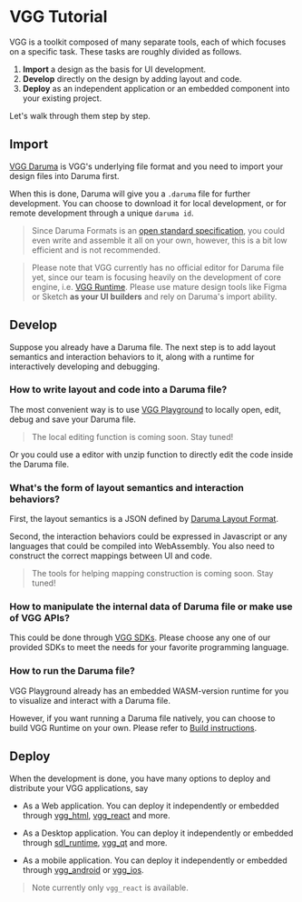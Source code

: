 # VGG Tutorial

VGG is a toolkit composed of many separate tools, each of which focuses on a
specific task. These tasks are roughly divided as follows.

1. __Import__ a design as the basis for UI development.
2. __Develop__ directly on the design by adding layout and code.
3. __Deploy__ as an independent application or an embedded component into your
   existing project.

Let's walk through them step by step.

## Import

[VGG Daruma](../what/daruma) is VGG's underlying file format and you need to
import your design files into Daruma first.

When this is done, Daruma will give you a `.daruma` file for further
development.  You can choose to download it for local development, or for
remote development through a unique `daruma id`.

> Since Daruma Formats is an [open standard
> specification](https://verygoodgraphics.com/daruma/formats/overview), you
> could even write and assemble it all on your own, however, this is a bit low
> efficient and is not recommended.

> Please note that VGG currently has no official editor for Daruma file yet,
> since our team is focusing heavily on the development of core engine, i.e.
> [VGG Runtime](../what/runtime). Please use mature design tools like Figma
> or Sketch __as your UI builders__ and rely on Daruma's import ability.

## Develop

Suppose you already have a Daruma file. The next step is to add layout
semantics and interaction behaviors to it, along with a runtime for
interactively developing and debugging.

### How to write layout and code into a Daruma file?

The most convenient way is to use [VGG
Playground](https://verygoodgraphics.com/playground) to locally open, edit,
debug and save your Daruma file.

> The local editing function is coming soon. Stay tuned!

Or you could use a editor with unzip function to directly edit the code inside
the Daruma file.

[//]: <> (TODO: Daruma file structure documentation)

### What's the form of layout semantics and interaction behaviors?

First, the layout semantics is a JSON defined by [Daruma Layout
Format](https://verygoodgraphics.com/daruma/formats/layout).

Second, the interaction behaviors could be expressed in Javascript or any
languages that could be compiled into WebAssembly. You also need to construct the
correct mappings between UI and code.

> The tools for helping mapping construction is coming soon. Stay tuned!

### How to manipulate the internal data of Daruma file or make use of VGG APIs?

This could be done through [VGG SDKs](../sdks/). Please choose any one of our
provided SDKs to meet the needs for your favorite programming language.

### How to run the Daruma file?

VGG Playground already has an embedded WASM-version runtime for you to
visualize and interact with a Daruma file.

However, if you want running a Daruma file natively, you can choose to build
VGG Runtime on your own. Please refer to [Build
instructions](https://github.com/verygoodgraphics/vgg_runtime/blob/main/README.md).

## Deploy

When the development is done, you have many options to deploy and distribute
your VGG applications, say

- As a Web application. You can deploy it independently or embedded through
  [vgg_html](#), [vgg_react](../components/react) and more.

- As a Desktop application. You can deploy it independently or embedded
  through [sdl_runtime](#), [vgg_qt](#) and more.

- As a mobile application. You can deploy it independently or embedded through
  [vgg_android](#) or [vgg_ios](#).

> Note currently only `vgg_react` is available.
